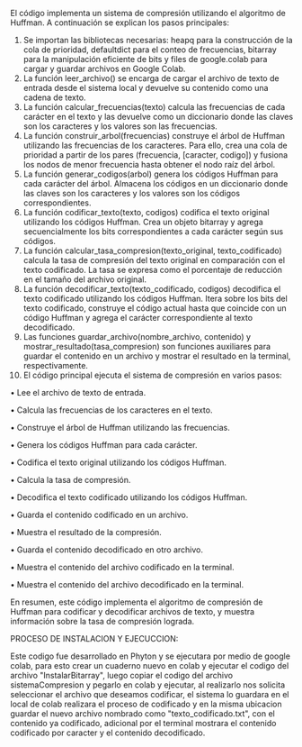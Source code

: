 El código implementa un sistema de compresión utilizando el algoritmo de Huffman. A continuación se explican los pasos principales:
1.	Se importan las bibliotecas necesarias: heapq para la construcción de la cola de prioridad, defaultdict para el conteo de frecuencias, bitarray para la manipulación eficiente de bits y files de google.colab para cargar y guardar archivos en Google Colab.
2.	La función leer_archivo() se encarga de cargar el archivo de texto de entrada desde el sistema local y devuelve su contenido como una cadena de texto.
3.	La función calcular_frecuencias(texto) calcula las frecuencias de cada carácter en el texto y las devuelve como un diccionario donde las claves son los caracteres y los valores son las frecuencias.
4.	La función construir_arbol(frecuencias) construye el árbol de Huffman utilizando las frecuencias de los caracteres. Para ello, crea una cola de prioridad a partir de los pares (frecuencia, [caracter, codigo]) y fusiona los nodos de menor frecuencia hasta obtener el nodo raíz del árbol.
5.	La función generar_codigos(arbol) genera los códigos Huffman para cada carácter del árbol. Almacena los códigos en un diccionario donde las claves son los caracteres y los valores son los códigos correspondientes.
6.	La función codificar_texto(texto, codigos) codifica el texto original utilizando los códigos Huffman. Crea un objeto bitarray y agrega secuencialmente los bits correspondientes a cada carácter según sus códigos.
7.	La función calcular_tasa_compresion(texto_original, texto_codificado) calcula la tasa de compresión del texto original en comparación con el texto codificado. La tasa se expresa como el porcentaje de reducción en el tamaño del archivo original.
8.	La función decodificar_texto(texto_codificado, codigos) decodifica el texto codificado utilizando los códigos Huffman. Itera sobre los bits del texto codificado, construye el código actual hasta que coincide con un código Huffman y agrega el carácter correspondiente al texto decodificado.
9.	Las funciones guardar_archivo(nombre_archivo, contenido) y mostrar_resultado(tasa_compresion) son funciones auxiliares para guardar el contenido en un archivo y mostrar el resultado en la terminal, respectivamente.
10.	El código principal ejecuta el sistema de compresión en varios pasos:

•	Lee el archivo de texto de entrada.

•	Calcula las frecuencias de los caracteres en el texto.

•	Construye el árbol de Huffman utilizando las frecuencias.

•	Genera los códigos Huffman para cada carácter.

•	Codifica el texto original utilizando los códigos Huffman.

•	Calcula la tasa de compresión.

•	Decodifica el texto codificado utilizando los códigos Huffman.

•	Guarda el contenido codificado en un archivo.

•	Muestra el resultado de la compresión.

•	Guarda el contenido decodificado en otro archivo.

•	Muestra el contenido del archivo codificado en la terminal.

•	Muestra el contenido del archivo decodificado en la terminal.

En resumen, este código implementa el algoritmo de compresión de Huffman para codificar y decodificar archivos de texto, y muestra información sobre la tasa de compresión lograda.



PROCESO DE INSTALACION Y EJECUCCION:

Este codigo fue desarrollado en Phyton y se ejecutara por medio de google colab, para esto crear un cuaderno nuevo en colab y ejecutar el codigo del archivo "InstalarBitarray", luego copiar el codigo del archivo sistemaCompresion y pegarlo en colab y ejecutar, al realizarlo nos solicita seleccionar el archivo que deseamos codificar, el sistema lo guardara en el local de colab realizara el proceso de codificado y en la misma ubicacion guardar el nuevo archivo nombrado como "texto_codificado.txt", con el contenido ya codificado, adicional por el terminal mostrara el contenido codificado por caracter y el contenido decodificado.

